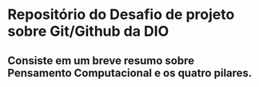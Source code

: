 # Repositório do Desafio de projeto sobre Git/Github da DIO
## Consiste em um breve resumo sobre Pensamento Computacional e os quatro pilares.
